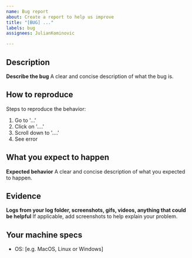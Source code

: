 ```yaml
---
name: Bug report
about: Create a report to help us improve
title: "[BUG] ..."
labels: bug
assignees: JulianKominovic

---
```


## Description
**Describe the bug**
A clear and concise description of what the bug is.

## How to reproduce
Steps to reproduce the behavior:
1. Go to '...'
2. Click on '....'
3. Scroll down to '....'
4. See error

## What you expect to happen
**Expected behavior**
A clear and concise description of what you expected to happen.

## Evidence
**Logs from your log folder, screenshots, gifs, videos, anything that could be helpful**
If applicable, add screenshots to help explain your problem.


## Your machine specs
 - OS: [e.g. MacOS, Linux or Windows]
